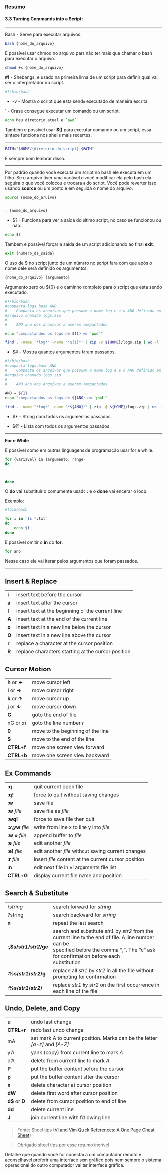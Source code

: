### Resumo

#### 3.3 Turning Commands into a Script:

---

Bash - Serve para executar arquivos.

```bash
bash {nome_do_arquivo}
```

E possível usar chmod no arquivo para não ter mais que chamar o bash para executar o arquivo.

```bash
chmod +x {nome_do_arquivo}
```

**#!** - Shebangs, e usado na primeira linha de um script para definir qual vai ser o interpretador do script.

```bash
#!/bin/bash
```

- \-v - Mostra o script que esta sendo executado de maneira escrita.

` - Crase consegue executar um comando ou um script.

```bash
echo Meu diretorio atual e `pwd`
```

Também e possível usar **\$()** para executar comando ou um script, essa sintaxe funciona nos shells mais recentes.

---

```bash
PATH="$HOME/{diretorio_do_script}:$PATH"
```

E sempre bom lembrar disso.

---

Por padrão quando você executa um script no bash ele executa em um filho. Se o arquivo tiver uma variável e você modificar ela pelo bash ela seguira o que você colocou e trocara a do script. Você pode reverter isso usando **source** ou um ponto e em seguida o nome do arquivo.

```bash
source {nome_do_aruivo}


. {nome_do_arquivo}
```

- \$? - Funciona para ver a saída do ultimo script, no caso se funcionou ou não.

```bash
echo $?
```

Também e possível forçar a saída de um script adicionando ao final **exit**.

```bash
exit {número_da_saida}
```

O uso de \$ no script junto de um número no script fara com que após o nome dele será definido os argumentos. 

```bash
{nome_do_arquivo} {argumento}
```

Argumento zero ou \${0} e o caminho completo para o script que esta sendo executado.

```bash
#!/bin/bash
#compacta-logs.bash ANO
#    Compacta os arquivos que possuem o nome log e e o ANO definido em um
#arquivo chamado logs.zip
#
#    ANO ano dos arquivos a aserem compactados

echo "compactandos os logs de ${1} em `pwd`"

find . -name '*log*' -name '*${1}*' | zip -@ ${HOME}/logs.zip | wc -l
```

- \$# - Mostra quantos argumentos foram passados.

```bash
#!/bin/bash
#compacta-logs.bash ANO
#    Compacta os arquivos que possuem o nome log e e o ANO definido em um
#arquivo chamado logs.zip
#
#    ANO ano dos arquivos a aserem compactados

ANO = ${1}
echo "compactandos os logs de ${ANO} em `pwd`"

find . -name "*log*" -name "*${ANO}*" | zip -@ ${HOME}/logs.zip | wc -l
```

- \$* - String com todos os argumentos passados.

- \$@ - Lista com todos os argumentos passados.

---

**For e While**

E possível como em outras linguagens de programação usar for e while.

```bash
for {variavel} in {argumento, range}
do



done
```

O **do** vai substituir o comumente usado **:** e o **done** vai encerar o loop.

Exemplo:

```bash
#!bin/bash

for i in `ls *.txt`
do
    echo $i
done
```

E possível omitir o **in** do **for**. 

```bash
for ano
```

Nesse caso ele vai iterar pelos argumentos que foram passados.

---

## Insert & Replace

|       |                                                    |
| ----- | -------------------------------------------------- |
| **i** | insert text before the cursor                      |
| **a** | insert text after the cursor                       |
| **I** | insert text at the beginning of the current line   |
| **A** | insert text at the end of the current line         |
| **o** | insert text in a new line below the cursor         |
| **O** | insert text in a new line above the cursor         |
| **r** | replace a character at the cursor position         |
| **R** | replace characters starting at the cursor position |

## Cursor Motion

|                |                                   |
| -------------- | --------------------------------- |
| **h** or **←** | move cursor left                  |
| **l** or **→** | move cursor right                 |
| **k** or **↑** | move cursor up                    |
| **j** or **↓** | move cursor down                  |
| **G**          | goto the end of file              |
| nG or :n       | goto the line number *n*          |
| **0**          | move to the beginning of the line |
| **$**          | move to the end of the line       |
| **CTRL**+**f** | move one screen view forward      |
| **CTRL**+**b** | move one screen view backward     |

## Ex Commands

|                      |                                                      |
| -------------------- | ---------------------------------------------------- |
| **:q**               | quit current open file                               |
| **:q!**              | force to quit without saving changes                 |
| **:w**               | save file                                            |
| **:w** *file*        | save file as *file*                                  |
| **:wq!**             | force to save file then quit                         |
| **:*x*,*y*w** *file* | write from line x to line y into *file*              |
| **:w »** *file*      | append buffer to *file*                              |
| **:e** *file*        | edit another *file*                                  |
| **:e!** *file*       | edit another *file* without saving current changes   |
| **:r** *file*        | insert *file* content at the current cursor position |
| **:n**               | edit next file in vi arguments file list             |
| **CTRL**+**G**       | display current file name and position               |

## Search & Substitute

|                           |                                                                                                                                                                                                     |
| ------------------------- | --------------------------------------------------------------------------------------------------------------------------------------------------------------------------------------------------- |
| /*string*                 | search forward for *string*                                                                                                                                                                         |
| ?string                   | search backward for *string*                                                                                                                                                                        |
| **n**                     | repeat the last search                                                                                                                                                                              |
| **:,$s/*str1*/*str2*/gc** | search and substitute *str1* by *str2* from the current line to the end of file. A line number can be <br>specified before the comma “,”. The “c” ask for confirmation before each<br> substitution |
| **:%s/*str1*/*str2*/g**   | replace all *str1* by *str2* in all the file without prompting for confirmation                                                                                                                     |
| **:%s/*str1*/*str2*/**    | replace *str1* by *str2* on the first occurrence in each line of the file                                                                                                                           |

## Undo, Delete, and Copy

|                 |                                                                             |
| --------------- | --------------------------------------------------------------------------- |
| **u**           | undo last change                                                            |
| **CTRL**+**r**  | redo last undo change                                                       |
| mA              | set mark A to current position. Marks can be the letter *[a-z]* and *[A-Z]* |
| y’A             | yank (copy) from current line to mark *A*                                   |
| d’A             | delete from current line to mark *A*                                        |
| **P**           | put the buffer content before the cursor                                    |
| **p**           | put the buffer content after the cursor                                     |
| **x**           | delete character at cursor position                                         |
| **dW**          | delete first word after cursor position                                     |
| **d$** or **D** | delete from cursor position to end of line                                  |
| **dd**          | delete current line                                                         |
| **J**           | join current line with following line                                       |

> Fonte: Sheel tips ([Vi and Vim Quick References: A One Page Cheat Sheet](https://www.shell-tips.com/cheat-sheets/vim-quick-references/#gsc.tab=0))

> Obrigado sheel tips por esse resumo incrível 

Detalhe que quando você for conectar a um computador remoto e aconselhável preferir uma interface sem gráfico pois nem sempre o sistema operacional do outro computador vai ter interface gráfica.  


